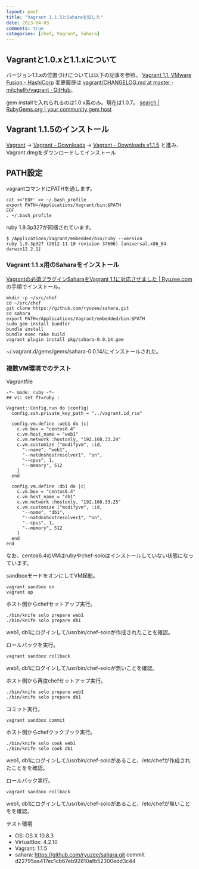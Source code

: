 ```yaml
---
layout: post
title: "Vagrant 1.1.5とSaharaを試した"
date: 2013-04-03
comments: true
categories: [chef, Vagrant, Sahara]
---
```

## Vagrantと1.0.xと1.1.xについて

バージョン1.1.xの位置づけについては以下の記事を参照。
[Vagrant 1.1, VMware Fusion - HashiCorp](http://www.hashicorp.com/blog/vagrant-1-1-and-vmware.html)
変更履歴は [vagrant/CHANGELOG.md at master · mitchellh/vagrant · GitHub](https://github.com/mitchellh/vagrant/blob/master/CHANGELOG.md)。

gem installで入れられるのは1.0.x系のみ。現在は1.0.7。
[search | RubyGems.org | your community gem host](http://rubygems.org/search?utf8=%E2%9C%93&query=vagrant)

## Vagrant 1.1.5のインストール
[Vagrant](http://www.vagrantup.com/)
→ [Vagrant - Downloads](http://downloads.vagrantup.com/)
→ [Vagrant - Downloads v1.1.5](http://downloads.vagrantup.com/tags/v1.1.5)
と進み、Vagrant.dmgをダウンロードしてインストール


## PATH設定

vagrantコマンドにPATHを通します。

```
cat <<'EOF' >> ~/.bash_profile
export PATH=/Applications/Vagrant/bin:$PATH
EOF
. ~/.bash_profile
```

ruby 1.9.3p327が同梱されています。

```
$ /Applications/Vagrant/embedded/bin/ruby --version
ruby 1.9.3p327 (2012-11-10 revision 37606) [universal.x86_64-darwin12.2.1]
```

### Vagrant 1.1.x用のSaharaをインストール

[Vagrantの必須プラグインSaharaをVagrant 1.1に対応させました | Ryuzee.com](http://www.ryuzee.com/contents/blog/6555)の手順でインストール。

```
mkdir -p ~/src/chef
cd ~/src/chef
git clone https://github.com/ryuzee/sahara.git
cd sahara
export PATH=/Applications/Vagrant/embedded/bin:$PATH
sudo gem install bundler
bundle install
bundle exec rake build
vagrant plugin install pkg/sahara-0.0.14.gem
```

~/.vagrant.d/gems/gems/sahara-0.0.14/にインストールされた。


### 複数VM環境でのテスト

Vagrantfile 
```
-*- mode: ruby -*-
## vi: set ft=ruby :

Vagrant::Config.run do |config|
  config.ssh.private_key_path = "../vagrant.id_rsa"

  config.vm.define :web1 do |c|
    c.vm.box = "centos6.4"
    c.vm.host_name = "web1"
    c.vm.network :hostonly, "192.168.33.24"
    c.vm.customize ["modifyvm", :id,
      "--name", "web1",
      "--natdnshostresolver1", "on",
      "--cpus", 1,
      "--memory", 512
    ]
  end

  config.vm.define :db1 do |c|
    c.vm.box = "centos6.4"
    c.vm.host_name = "db1"
    c.vm.network :hostonly, "192.168.33.25"
    c.vm.customize ["modifyvm", :id,
      "--name", "db1",
      "--natdnshostresolver1", "on",
      "--cpus", 1,
      "--memory", 512
    ]
  end
end
```

なお、centos6.4のVMはrubyやchef-soloはインストールしていない状態になっています。


sandboxモードをオンにしてVM起動。

```
vagrant sandbox on
vagrant up
```

ホスト側からchefセットアップ実行。

```
./bin/knife solo prepare web1
./bin/knife solo prepare db1
```

web1, db1にログインして/usr/bin/chef-soloが作成されたことを確認。

ロールバックを実行。

```
vagrant sandbox rollback
```

web1, db1にログインして/usr/bin/chef-soloが無いことを確認。

ホスト側から再度chefセットアップ実行。

```
./bin/knife solo prepare web1
./bin/knife solo prepare db1
```

コミット実行。

```
vagrant sandbox commit
```

ホスト側からchefクックブック実行。

```
./bin/knife solo cook web1
./bin/knife solo cook db1
```

web1, db1にログインして/usr/bin/chef-soloがあること、/etc/chefが作成されたことをを確認。


ロールバック実行。

```
vagrant sandbox rollback
```

web1, db1にログインして/usr/bin/chef-soloがあること、/etc/chefが無いことをを確認。

テスト環境

* OS: OS X 10.8.3
* VirtualBox: 4.2.10
* Vagrant: 1.1.5
* sahara: https://github.com/ryuzee/sahara.git commit d22795aa417ec1cb67eb92810afb52300edd3c44
